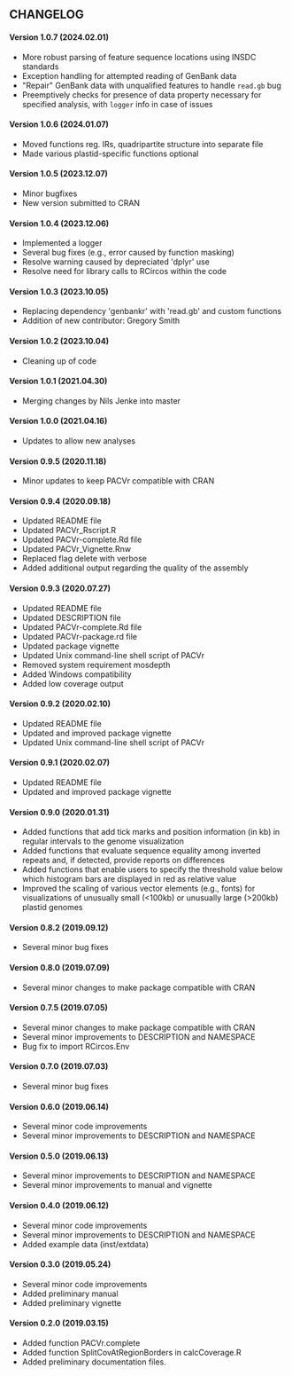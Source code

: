 CHANGELOG
---------

#### Version 1.0.7 (2024.02.01)
* More robust parsing of feature sequence locations using INSDC standards
* Exception handling for attempted reading of GenBank data
* "Repair" GenBank data with unqualified features to handle `read.gb` bug 
* Preemptively checks for presence of data property necessary for specified analysis, with `logger` info in case of issues

#### Version 1.0.6 (2024.01.07)
* Moved functions reg. IRs, quadripartite structure into separate file
* Made various plastid-specific functions optional

#### Version 1.0.5 (2023.12.07)
* Minor bugfixes
* New version submitted to CRAN

#### Version 1.0.4 (2023.12.06)
* Implemented a logger
* Several bug fixes (e.g., error caused by function masking)
* Resolve warning caused by depreciated 'dplyr' use
* Resolve need for library calls to RCircos within the code

#### Version 1.0.3 (2023.10.05)
* Replacing dependency 'genbankr' with 'read.gb' and custom functions
* Addition of new contributor: Gregory Smith

#### Version 1.0.2 (2023.10.04)
* Cleaning up of code

#### Version 1.0.1 (2021.04.30)
* Merging changes by Nils Jenke into master

#### Version 1.0.0 (2021.04.16)
* Updates to allow new analyses

#### Version 0.9.5 (2020.11.18)
* Minor updates to keep PACVr compatible with CRAN

#### Version 0.9.4 (2020.09.18)
* Updated README file
* Updated PACVr_Rscript.R
* Updated PACVr-complete.Rd file
* Updated PACVr_Vignette.Rnw
* Replaced flag delete with verbose
* Added additional output regarding the quality of the assembly

#### Version 0.9.3 (2020.07.27)
* Updated README file
* Updated DESCRIPTION file
* Updated PACVr-complete.Rd file
* Updated PACVr-package.rd file
* Updated package vignette
* Updated Unix command-line shell script of PACVr
* Removed system requirement mosdepth
* Added Windows compatibility
* Added low coverage output

#### Version 0.9.2 (2020.02.10)
* Updated README file
* Updated and improved package vignette
* Updated Unix command-line shell script of PACVr

#### Version 0.9.1 (2020.02.07)
* Updated README file
* Updated and improved package vignette

#### Version 0.9.0 (2020.01.31)
* Added functions that add tick marks and position information (in kb) in regular intervals to the genome visualization
* Added functions that evaluate sequence equality among inverted repeats and, if detected, provide reports on differences
* Added functions that enable users to specify the threshold value below which histogram bars are displayed in red as relative value
* Improved the scaling of various vector elements (e.g., fonts) for visualizations of unusually small (<100kb) or unusually large (>200kb) plastid genomes

#### Version 0.8.2 (2019.09.12)
* Several minor bug fixes

#### Version 0.8.0 (2019.07.09)
* Several minor changes to make package compatible with CRAN

#### Version 0.7.5 (2019.07.05)
* Several minor changes to make package compatible with CRAN
* Several minor improvements to DESCRIPTION and NAMESPACE
* Bug fix to import RCircos.Env

#### Version 0.7.0 (2019.07.03)
* Several minor bug fixes

#### Version 0.6.0 (2019.06.14)
* Several minor code improvements
* Several minor improvements to DESCRIPTION and NAMESPACE

#### Version 0.5.0 (2019.06.13)
* Several minor improvements to DESCRIPTION and NAMESPACE
* Several minor improvements to manual and vignette

#### Version 0.4.0 (2019.06.12)
* Several minor code improvements
* Several minor improvements to DESCRIPTION and NAMESPACE
* Added example data (inst/extdata)

#### Version 0.3.0 (2019.05.24)
* Several minor code improvements
* Added preliminary manual
* Added preliminary vignette

#### Version 0.2.0 (2019.03.15)
* Added function PACVr.complete
* Added function SplitCovAtRegionBorders in calcCoverage.R
* Added preliminary documentation files.
